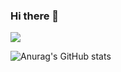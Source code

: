 ### Hi there 👋


<a href="[gitgub](https://laky1122.github.io/)" target="_blank"><img src="https://img.shields.io/badge/github-white?style=flat-square&logo=github&logoColor=#204ECF"/></a>

<!--
**laky1122/laky1122** is a ✨ _special_ ✨ repository because its `README.md` (this file) appears on your GitHub profile.

Here are some ideas to get you started:

- 🔭 I’m currently working on ...
- 🌱 I’m currently learning ...
- 👯 I’m looking to collaborate on ...
- 🤔 I’m looking for help with ...
- 💬 Ask me about ...
- 📫 How to reach me: ...
- 😄 Pronouns: ...
- ⚡ Fun fact: ...
-->
![Anurag's GitHub stats](https://github-readme-stats.vercel.app/api?username=laky1122&show_icons=true&theme=shadow_blue)
